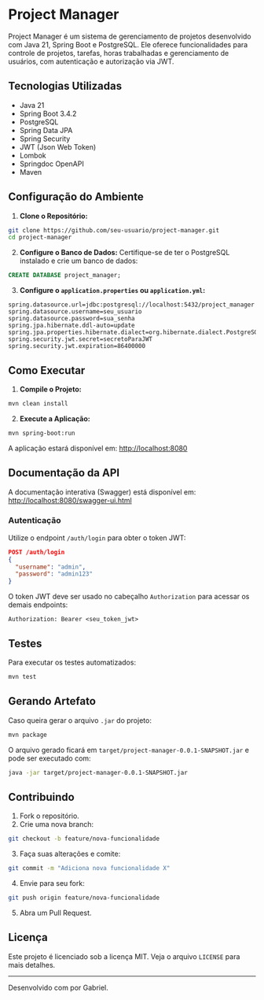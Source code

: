 # Project Manager

Project Manager é um sistema de gerenciamento de projetos desenvolvido com Java 21, Spring Boot e PostgreSQL. Ele oferece funcionalidades para controle de projetos, tarefas, horas trabalhadas e gerenciamento de usuários, com autenticação e autorização via JWT.

## Tecnologias Utilizadas
- Java 21
- Spring Boot 3.4.2
- PostgreSQL
- Spring Data JPA
- Spring Security
- JWT (Json Web Token)
- Lombok
- Springdoc OpenAPI
- Maven

## Configuração do Ambiente

1. **Clone o Repositório:**
```bash
git clone https://github.com/seu-usuario/project-manager.git
cd project-manager
```

2. **Configure o Banco de Dados:**
Certifique-se de ter o PostgreSQL instalado e crie um banco de dados:
```sql
CREATE DATABASE project_manager;
```

3. **Configure o `application.properties` ou `application.yml`:**
```properties
spring.datasource.url=jdbc:postgresql://localhost:5432/project_manager
spring.datasource.username=seu_usuario
spring.datasource.password=sua_senha
spring.jpa.hibernate.ddl-auto=update
spring.jpa.properties.hibernate.dialect=org.hibernate.dialect.PostgreSQLDialect
spring.security.jwt.secret=secretoParaJWT
spring.security.jwt.expiration=86400000
```

## Como Executar

1. **Compile o Projeto:**
```bash
mvn clean install
```
2. **Execute a Aplicação:**
```bash
mvn spring-boot:run
```
A aplicação estará disponível em: [http://localhost:8080](http://localhost:8080)

## Documentação da API

A documentação interativa (Swagger) está disponível em:
[http://localhost:8080/swagger-ui.html](http://localhost:8080/swagger-ui.html)

### Autenticação
Utilize o endpoint `/auth/login` para obter o token JWT:
```json
POST /auth/login
{
  "username": "admin",
  "password": "admin123"
}
```
O token JWT deve ser usado no cabeçalho `Authorization` para acessar os demais endpoints:
```http
Authorization: Bearer <seu_token_jwt>
```

## Testes

Para executar os testes automatizados:
```bash
mvn test
```

## Gerando Artefato

Caso queira gerar o arquivo `.jar` do projeto:
```bash
mvn package
```
O arquivo gerado ficará em `target/project-manager-0.0.1-SNAPSHOT.jar` e pode ser executado com:
```bash
java -jar target/project-manager-0.0.1-SNAPSHOT.jar
```

## Contribuindo
1. Fork o repositório.
2. Crie uma nova branch:
```bash
git checkout -b feature/nova-funcionalidade
```
3. Faça suas alterações e comite:
```bash
git commit -m "Adiciona nova funcionalidade X"
```
4. Envie para seu fork:
```bash
git push origin feature/nova-funcionalidade
```
5. Abra um Pull Request.

## Licença
Este projeto é licenciado sob a licença MIT. Veja o arquivo `LICENSE` para mais detalhes.

---
Desenvolvido com por Gabriel.


